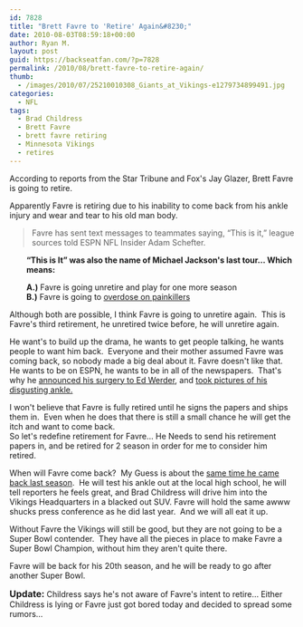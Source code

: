 ```yaml
---
id: 7828
title: "Brett Favre to 'Retire' Again&#8230;"
date: 2010-08-03T08:59:18+00:00
author: Ryan M.
layout: post
guid: https://backseatfan.com/?p=7828
permalink: /2010/08/brett-favre-to-retire-again/
thumb:
  - /images/2010/07/25210010308_Giants_at_Vikings-e1279734899491.jpg
categories:
  - NFL
tags:
  - Brad Childress
  - Brett Favre
  - brett favre retiring
  - Minnesota Vikings
  - retires
---
```


<div class="entry">
  <p>
    According to reports from the Star Tribune and Fox's Jay Glazer, Brett Favre is going to retire.
  </p>

  <p>
    Apparently Favre is retiring due to his inability to come back from his ankle injury and wear and tear to his old man body.
  </p>

  <blockquote>
    <p>
      Favre has sent text messages to teammates saying, &#8220;This is it,&#8221; league sources told ESPN NFL Insider Adam Schefter.
    </p>
  </blockquote>

  <p style="padding-left: 30px;">
    <strong>&#8220;This is It&#8221; was also the name of Michael Jackson's last tour&#8230; Which means:</strong>
  </p>

  <p style="padding-left: 30px;">
    <strong>A.)</strong> Favre is going unretire and play for one more season<br /> <strong>B.)</strong> Favre is going to <a href="http://www.nytimes.com/1996/05/15/sports/pro-football-favre-says-he-abused-painkillers-and-will-enter-treatment-center.html">overdose on painkillers</a>
  </p>

  <p>
    Although both are possible, I think Favre is going to unretire again.  This is Favre's third retirement, he unretired twice before, he will unretire again.
  </p>

  <p>
    He want's to build up the drama, he wants to get people talking, he wants people to want him back.  Everyone and their mother assumed Favre was coming back, so nobody made a big deal about it. Favre doesn't like that.  He wants to be on ESPN, he wants to be in all of the newspapers.  That's why he <a href="https://backseatfan.com/2010/04/favre-needs-ankle-surgery/">announced his surgery to Ed Werder</a>, and <a href="http://www.google.com/url?sa=t&source=web&cd=10&ved=0CD8QFjAJ&url=http%3A%2F%2Fbackseatfan.com%2F2010%2F02%2Fbrett-favre-injury-pictures%2F&ei=9TxYTJS0EsT58Ab1n9CUCw&usg=AFQjCNFCwtapVp8a6RsgElpZhkyoexDVFQ">took pictures of his disgusting ankle.</a>
  </p>

  <p>
    I won't believe that Favre is fully retired until he signs the papers and ships them in.  Even when he does that there is still a small chance he will get the itch and want to come back.<br /> So let's redefine retirement for Favre&#8230; He Needs to send his retirement papers in, and be retired for 2 season in order for me to consider him retired.
  </p>

  <p>
    When will Favre come back?  My Guess is about the <a href="http://www.youtube.com/watch?v=4Fsm0WIXqcE&feature=related">same time he came back last season</a>.  He will test his ankle out at the local high school, he will tell reporters he feels great, and Brad Childress will drive him into the Vikings Headquarters in a blacked out SUV. Favre will hold the same awww shucks press conference as he did last year.  And we will all eat it up.
  </p>

  <p>
    Without Favre the Vikings will still be good, but they are not going to be a Super Bowl contender.  They have all the pieces in place to make Favre a Super Bowl Champion, without him they aren't quite there.
  </p>

  <p>
    Favre will be back for his 20th season, and he will be ready to go after another Super Bowl.
  </p>

  <p>
    <span style="font-size: medium;"><strong>Update:</strong></span> Childress says he's not aware of Favre's intent to retire&#8230; Either Childress is lying or Favre just got bored today and decided to spread some rumors&#8230;
  </p>

  <p>
  </p>
</div>
